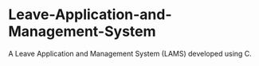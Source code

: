# Leave-Application-and-Management-System
A Leave Application and Management System (LAMS) developed using C.
